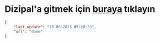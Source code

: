 # Dizipal'a gitmek için [buraya](None) tıklayın
    
```json
{
    "last_update": "28-08-2023 05:20:30",
    "url": "None"
}
```
